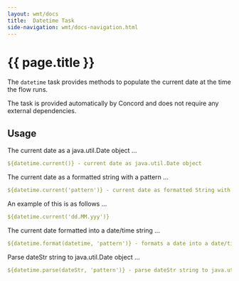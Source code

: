 ```yaml
---
layout: wmt/docs
title:  Datetime Task
side-navigation: wmt/docs-navigation.html
---
```


# {{ page.title }}

The `datetime` task provides methods to populate the current date at the 
time the flow runs.


The task is provided automatically by Concord and does not require any
external dependencies.

## Usage

The current date as a java.util.Date object ...

```yaml
${datetime.current()} - current date as java.util.Date object
```

The current date as a formatted string with a pattern ...

```yaml
${datetime.current('pattern')} - current date as formatted String with pattern
```

An example of this is as follows ...

```yaml
${datetime.current('dd.MM.yyy')}
```

The current date formatted into a date/time string ...

```yaml
${datetime.format(datetime, 'pattern')} - formats a date into a date/time string
```

Parse dateStr string to java.util.Date object ...

```yaml
${datetime.parse(dateStr, 'pattern')} - parse dateStr string to java.util.Date object
```

